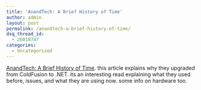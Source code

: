 ```yaml
---
title: 'AnandTech: A Brief History of Time'
author: admin
layout: post
permalink: /anandtech-a-brief-history-of-time/
dsq_thread_id:
  - 26010747
categories:
  - Uncategorized
---
```

[AnandTech: A Brief History of Time][1]. this article explains why they upgraded from ColdFusion to .NET. its an interesting read explaining what they used before, issues, and what they are using now. some info on hardware too.

 [1]: http://www.anandtech.com/IT/showdoc.aspx?i=2136